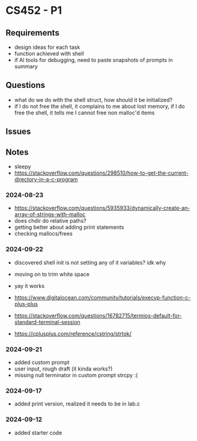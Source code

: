 # CS452 - P1

## Requirements
* design ideas for each task
* function achieved with shell
* if AI tools for debugging, need to paste snapshots of prompts in summary

## Questions
* what do we do with the shell struct, how should it be initialized?
* if I do not free the shell, it complains to me about lost memory, if I do free the shell, it tells me I cannot free non malloc'd items

## Issues

## Notes
* sleepy
* https://stackoverflow.com/questions/298510/how-to-get-the-current-directory-in-a-c-program

### 2024-08-23
* https://stackoverflow.com/questions/5935933/dynamically-create-an-array-of-strings-with-malloc
* does chdir do relative paths?
* getting better about adding print statements
* checking mallocs/frees


### 2024-09-22
* discovered shell init is not setting any of it variables? idk why
* moving on to trim white space

* yay it works
* https://www.digitalocean.com/community/tutorials/execvp-function-c-plus-plus
* https://stackoverflow.com/questions/16782715/termios-default-for-standard-terminal-session
* https://cplusplus.com/reference/cstring/strtok/


### 2024-09-21
* added custom prompt
* user input, rough draft (it kinda works?)
* missing null terminator in custom prompt strcpy :(

### 2024-09-17
* added print version, realized it needs to be in lab.c

### 2024-09-12
* added starter code
